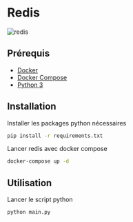 # Redis

![redis](https://upload.wikimedia.org/wikipedia/fr/6/6b/Redis_Logo.svg)

## Prérequis

- [Docker](https://www.docker.com/)
- [Docker Compose](https://docs.docker.com/compose/)
- [Python 3](https://www.python.org/)

## Installation

Installer les packages python nécessaires

```bash
pip install -r requirements.txt
```

Lancer redis avec docker compose

```bash
docker-compose up -d
```

## Utilisation

Lancer le script python

```bash
python main.py
```
